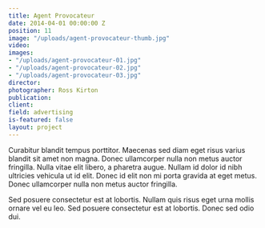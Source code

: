 ```yaml
---
title: Agent Provocateur
date: 2014-04-01 00:00:00 Z
position: 11
image: "/uploads/agent-provocateur-thumb.jpg"
video: 
images:
- "/uploads/agent-provocateur-01.jpg"
- "/uploads/agent-provocateur-02.jpg"
- "/uploads/agent-provocateur-03.jpg"
director: 
photographer: Ross Kirton
publication: 
client: 
field: advertising
is-featured: false
layout: project
---
```


Curabitur blandit tempus porttitor. Maecenas sed diam eget risus varius blandit sit amet non magna. Donec ullamcorper nulla non metus auctor fringilla. Nulla vitae elit libero, a pharetra augue. Nullam id dolor id nibh ultricies vehicula ut id elit. Donec id elit non mi porta gravida at eget metus. Donec ullamcorper nulla non metus auctor fringilla.

Sed posuere consectetur est at lobortis. Nullam quis risus eget urna mollis ornare vel eu leo. Sed posuere consectetur est at lobortis. Donec sed odio dui.